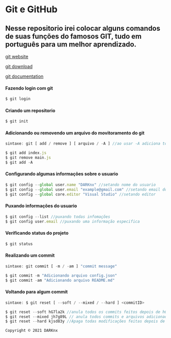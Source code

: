 # Git e GitHub 


## Nesse repositorio irei colocar alguns comandos de suas funções do famosos **GIT**, tudo em português para um melhor aprendizado.




[git website](https://git-scm.com/)

[git download](https://git-scm.com/downloads)

[git documentation](https://git-scm.com/docs)


#### Fazendo login com git 
~~~javascript
$ git login 
~~~

#### Criando um repositorio 
~~~javascript
$ git init  
~~~

#### Adicionando ou removendo um arquivo do movitoramento do git 
~~~javascript
sintaxe: git [ add / remove ] [ arquivo / -A ] //ao usar -A adiciona todos os arquivos no monitoramento 

$ git add index.js
$ git remove main.js
$ git add -A
~~~

#### Configurando algumas informações sobre o usuario
~~~javascript
$ git config --global user.name "DARKnx" //setando nome do usuario
$ git config --global user.email "example@gmail.com" //setando email do usuario
$ git config --global core.editor "Visual Studio" //setando editor
~~~

#### Puxando informações do usuario 
~~~javascript
$ git config --list //puxando todas infomações
$ git config user.email //puxando uma informação especifica
~~~

#### Verificando status do projeto
~~~javascript
$ git status
~~~

#### Realizando um commit 
~~~javascript
sintaxe: git commit [ -m / -am ] "commit message"

$ git commit -m "Adicionando arquivo config.json"
$ git commit -am "Adicionando arquivo README.md"
~~~

#### Voltando para algum commit 
~~~javascript
sintaxe: $ git reset [ --soft / --mixed / --hard ] <commitID>

$ git reset --soft hG7la2k //anula todos os commits feitos depois de hG7la2k 
$ git reset --mixed jh7g89L // anula todos commits e arquivos adicionados depois de jh7g89L
$ git reset --hard kjsd83y //Apaga todas modificações feitas depois de kjsd83y
~~~


```
Copyright © 2021 DARKnx
```
